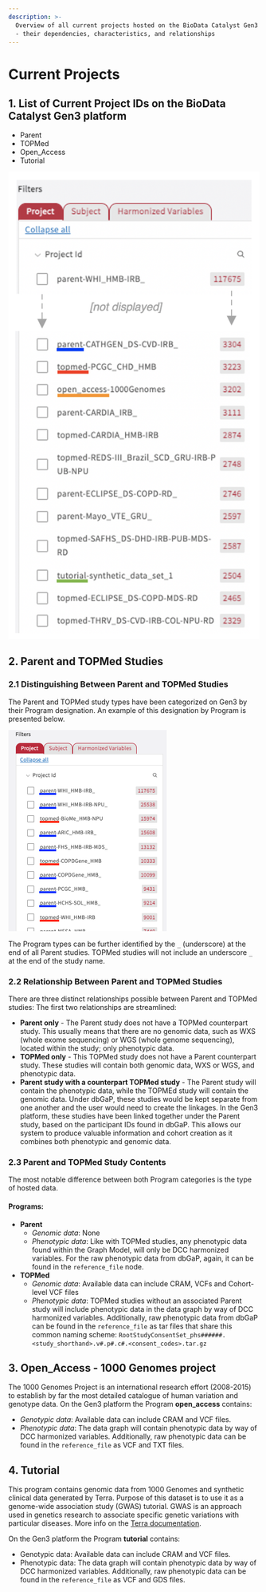 ```yaml
---
description: >-
  Overview of all current projects hosted on the BioData Catalyst Gen3 platform
  - their dependencies, characteristics, and relationships
---
```


# Current Projects

## 1. List of Current Project IDs on the BioData Catalyst Gen3 platform

* Parent
* TOPMed 
* Open\_Access
* Tutorial

![The list of current project IDs can be found under &quot;Project Id&quot; on the Data tab.](../../.gitbook/assets/bdc_dec20_projects_parent_topmed_tuorial_open_2%20%281%29.png)

## 2. Parent and TOPMed Studies

### 2.1 Distinguishing Between Parent and TOPMed Studies

The Parent and TOPMed study types have been categorized on Gen3 by their Program designation. An example of this designation by Program is presented below.

![A list of Parent \(underlined in blue\) and TOPMed studies \(underlined in red\).](../../.gitbook/assets/bdc_dec20_projects_parent_topmed.png)

The Program types can be further identified by the `_` \(underscore\) at the end of all Parent studies. TOPMed studies will not include an underscore `_` at the end of the study name.

### 2.2 Relationship Between Parent and TOPMed Studies

There are three distinct relationships possible between Parent and TOPMed studies: The first two relationships are streamlined: 

* **Parent only** -  The Parent study does not have a TOPMed counterpart study. This usually means that there are no genomic data, such as WXS \(whole exome sequencing\) or WGS \(whole genome sequencing\), located within the study; only phenotypic data.
* **TOPMed only** - This TOPMed study does not have a Parent counterpart study. These studies will contain both genomic data, WXS or WGS, and phenotypic data.
* **Parent study with a counterpart TOPMed study** - The Parent study will contain the phenotypic data, while the TOPMEd study will contain the genomic data. Under dbGaP, these studies would be kept separate from one another and the user would need to create the linkages. In the Gen3 platform, these studies have been linked together under the Parent study, based on the participant IDs found in dbGaP. This allows our system to produce valuable information and cohort creation as it combines both phenotypic and genomic data.

### 2.3 Parent and TOPMed Study Contents

The most notable difference between both Program categories is the type of hosted data.

####  **Programs:**

* **Parent**
  * _Genomic data_: None
  * _Phenotypic data_: Like with TOPMed studies, any phenotypic data found within the Graph Model, will only be DCC harmonized variables. For the raw phenotypic data from dbGaP, again, it can be found in the `reference_file` node.
* **TOPMed**
  * _Genomic data_: Available data can include CRAM, VCFs and Cohort-level VCF files
  * _Phenotypic data_: TOPMed studies without an associated Parent study will include phenotypic data in the data graph by way of DCC harmonized variables. Additionally, raw phenotypic data from dbGaP can be found in the `reference_file` as tar files that share this common naming scheme: `RootStudyConsentSet_phs######.<study_shorthand>.v#.p#.c#.<consent_codes>.tar.gz`

## 3. Open\_Access - 1000 Genomes project

The 1000 Genomes Project is an international research effort \(2008-2015\) to establish by far the most detailed catalogue of human variation and genotype data. On the Gen3 platform the Program **open\_access** contains:

* _Genotypic data_: Available data can include CRAM and VCF files.
* _Phenotypic data_: The data graph will contain phenotypic data by way of DCC harmonized variables. Additionally, raw phenotypic data can be found in the `reference_file` as VCF and TXT files.

## 4. Tutorial

This program contains genomic data from 1000 Genomes and synthetic clinical data generated by Terra. Purpose of this dataset is to use it as a genome-wide association study \(GWAS\) tutorial. GWAS is an approach used in genetics research to associate specific genetic variations with particular diseases. More info on the [Terra documentation](https://bdcatalyst.gitbook.io/biodata-catalyst-tutorials/tutorials/terra-tutorials).

On the Gen3 platform the Program **tutorial** contains:

* Genotypic data: Available data can include CRAM and VCF files.
* Phenotypic data: The data graph will contain phenotypic data by way of DCC harmonized variables. Additionally, raw phenotypic data can be found in the `reference_file` as VCF and GDS files.

